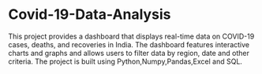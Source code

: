 # Covid-19-Data-Analysis
This project provides a dashboard that displays real-time data on COVID-19 cases, deaths, and recoveries in India. The dashboard features interactive charts and graphs and allows users to filter data by region, date and other criteria. The project is built using Python,Numpy,Pandas,Excel and SQL.
